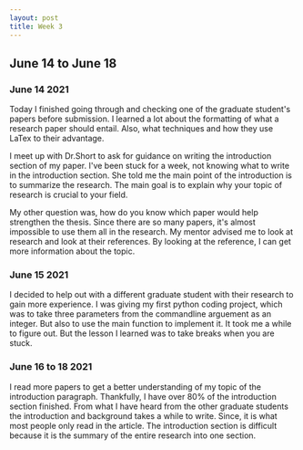 ```yaml
---
layout: post
title: Week 3
---
```


## June 14 to June 18 ##


### June 14 2021 ###
Today I finished going through and checking one of the graduate student's papers before submission. I learned a lot about the formatting of what a research paper should entail. Also, what techniques and how they use LaTex to their advantage.

I meet up with Dr.Short to ask for guidance on writing the introduction section of my paper. I've been stuck for a week, not knowing what to write in the introduction section. She told me the main point of the introduction is to summarize the research. The main goal is to explain why your topic of research is crucial to your field. 

My other question was, how do you know which paper would help strengthen the thesis. Since there are so many papers, it's almost impossible to use them all in the research.  My mentor advised me to look at research and look at their references. By looking at the reference, I can get more information about the topic.


### June 15 2021 ###
I decided to help out with a different graduate student with their research to gain more experience. I was giving my first python coding project, which was to take three parameters from the commandline arguement as an integer. But also to use the main function to implement it. It took me a while to figure out. But the lesson I learned was to take breaks when you are stuck.

### June 16 to 18 2021 ###
I read more papers to get a better understanding of my topic of the introduction paragraph. Thankfully, I have over 80% of the introduction section finished. From what I have heard from the other graduate students the introduction and background takes a while to write. Since, it is what most people only read in the article. The introduction section is difficult because it is the summary of the entire research into one section.
